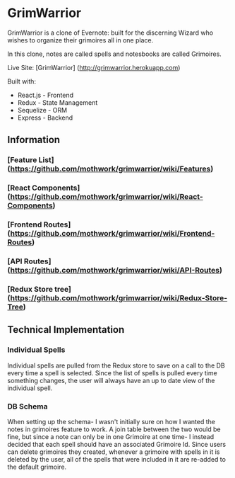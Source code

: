 # GrimWarrior
GrimWarrior is a clone of Evernote: built for the discerning Wizard who wishes to organize their grimoires all in one place.

In this clone, notes are called spells and notesbooks are called Grimoires.

Live Site: [GrimWarrior] (http://grimwarrior.herokuapp.com)

Built with:
* React.js - Frontend
* Redux - State Management
* Sequelize - ORM
* Express - Backend

## Information

### [Feature List] (https://github.com/mothwork/grimwarrior/wiki/Features)

### [React Components] (https://github.com/mothwork/grimwarrior/wiki/React-Components)

### [Frontend Routes] (https://github.com/mothwork/grimwarrior/wiki/Frontend-Routes)

### [API Routes] (https://github.com/mothwork/grimwarrior/wiki/API-Routes)

### [Redux Store tree] (https://github.com/mothwork/grimwarrior/wiki/Redux-Store-Tree)

## Technical Implementation

### Individual Spells
Individual spells are pulled from the Redux store to save on a call to the DB every time a spell is selected. Since the list of spells is pulled every time something changes, the user will always have an up to date view of the individual spell.

### DB Schema
When setting up the schema- I wasn't initially sure on how I wanted the notes in grimoires feature to work. A join table between the two would be fine, but since a note can only be in one Grimoire at one time- I instead decided that each spell should have an associated Grimoire Id.
Since users can delete grimoires they created, whenever a grimoire with spells in it is deleted by the user, all of the spells that were included in it are re-added to the default grimoire.
